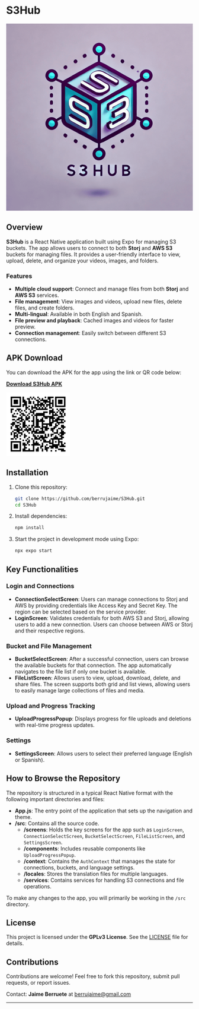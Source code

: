# S3Hub

![S3Hub Logo](https://github.com/berrujaime/S3Hub/blob/test/S3Hub/assets/logos/S3HubLogo.png)

## Overview

**S3Hub** is a React Native application built using Expo for managing S3 buckets. The app allows users to connect to both **Storj** and **AWS S3** buckets for managing files. It provides a user-friendly interface to view, upload, delete, and organize your videos, images, and folders.

### Features
- **Multiple cloud support**: Connect and manage files from both **Storj** and **AWS S3** services.
- **File management**: View images and videos, upload new files, delete files, and create folders.
- **Multi-lingual**: Available in both English and Spanish.
- **File preview and playback**: Cached images and videos for faster preview.
- **Connection management**: Easily switch between different S3 connections.

## APK Download

You can download the APK for the app using the link or QR code below:

[**Download S3Hub APK**](https://expo.dev/accounts/berrujaime/projects/S3Hub/builds/907f0dfb-eb39-4617-9215-5a7276893888)

![Download QR Code](https://github.com/berrujaime/S3Hub/blob/test/S3Hub/assets/apk/apkQR.png)

## Installation

1. Clone this repository:
   ```bash
   git clone https://github.com/berrujaime/S3Hub.git
   cd S3Hub
   ```
2. Install dependencies:
   ```bash
   npm install
   ```
3. Start the project in development mode using Expo:
   ```bash
   npx expo start
   ```

## Key Functionalities

### Login and Connections
- **ConnectionSelectScreen**: Users can manage connections to Storj and AWS by providing credentials like Access Key and Secret Key. The region can be selected based on the service provider.
- **LoginScreen**: Validates credentials for both AWS S3 and Storj, allowing users to add a new connection. Users can choose between AWS or Storj and their respective regions.

### Bucket and File Management
- **BucketSelectScreen**: After a successful connection, users can browse the available buckets for that connection. The app automatically navigates to the file list if only one bucket is available.
- **FileListScreen**: Allows users to view, upload, download, delete, and share files. The screen supports both grid and list views, allowing users to easily manage large collections of files and media. 

### Upload and Progress Tracking
- **UploadProgressPopup**: Displays progress for file uploads and deletions with real-time progress updates.

### Settings
- **SettingsScreen**: Allows users to select their preferred language (English or Spanish).

## How to Browse the Repository

The repository is structured in a typical React Native format with the following important directories and files:

- **App.js**: The entry point of the application that sets up the navigation and theme.
- **/src**: Contains all the source code.
  - **/screens**: Holds the key screens for the app such as `LoginScreen`, `ConnectionSelectScreen`, `BucketSelectScreen`, `FileListScreen`, and `SettingsScreen`.
  - **/components**: Includes reusable components like `UploadProgressPopup`.
  - **/context**: Contains the `AuthContext` that manages the state for connections, buckets, and language settings.
  - **/locales**: Stores the translation files for multiple languages.
  - **/services**: Contains services for handling S3 connections and file operations.
  
To make any changes to the app, you will primarily be working in the `/src` directory.

## License

This project is licensed under the **GPLv3 License**. See the [LICENSE](LICENSE) file for details.

## Contributions

Contributions are welcome! Feel free to fork this repository, submit pull requests, or report issues. 

Contact: **Jaime Berruete** at berrujaime@gmail.com

---
